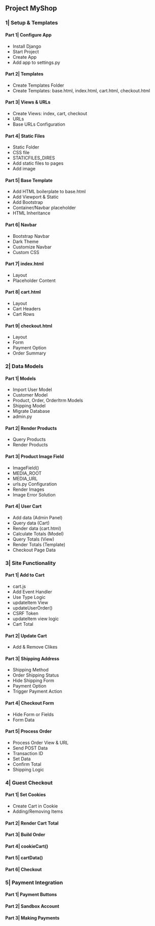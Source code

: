 ## Project MyShop

### 1| Setup & Templates
#### Part 1| Configure App
- Install Django
- Start Project
- Create App
- Add app to settings.py
#### Part 2| Templates
- Create Templates Folder
- Create Templates: base.html, index.html, cart.html, checkout.html
#### Part 3| Views & URLs
- Create Views: index, cart, checkout
- URLs
- Base URLs Configuration
#### Part 4| Static Files
- Static Folder
- CSS file
- STATICFILES_DIRES
- Add static files to pages
- Add image
#### Part 5| Base Template
- Add HTML boilerplate to base.html
- Add Viewport & Static
- Add Bootstrap
- Container/Navbar placeholder
- HTML Inheritance
#### Part 6| Navbar
- Bootstrap Navbar
- Dark Theme
- Customize Navbar
- Custom CSS
#### Part 7| index.html
- Layout
- Placeholder Content
#### Part 8| cart.html
- Layout
- Cart Headers
- Cart Rows
#### Part 9| checkout.html
- Layout
- Form
- Payment Option
- Order Summary

### 2| Data Models
#### Part 1| Models
- Import User Model
- Customer Model
- Product, Order, OrderItrm Models
- Shipping Model
- Migrate Database
- admin.py
#### Part 2| Render Products
- Query Products
- Render Products
#### Part 3| Product Image Field
- ImageField()
- MEDIA_ROOT
- MEDIA_URL
- urls.py Configuration
- Render Images
- Image Error Solution
#### Part 4| User Cart
- Add data (Admin Panel)
- Query data (Cart)
- Render data (cart.html)
- Calculate Totals (Model)
- Query Totals (View)
- Render Totals (Template)
- Checkout Page Data

### 3| Site Functionality
#### Part 1| Add to Cart
- cart.js
- Add Event Handler
- Use Type Logic
- updateItem View
- updateUserOrder()
- CSRF Token
- updateItem view logic
- Cart Total
#### Part 2| Update Cart
- Add & Remove Clikes
#### Part 3| Shipping Address
- Shipping Method
- Order Shipping Status
- Hide Shipping Form
- Payment Option
- Trigger Payment Action
#### Part 4| Checkout Form
- Hide Form or Fields
- Form Data
#### Part 5| Process Order
- Process Order View & URL
- Send POST Data
- Transaction ID
- Set Data
- Confirm Total
- Shipping Logic

### 4| Guest Checkout
#### Part 1| Set Cookies
- Create Cart in Cookie
- Adding/Removing Items
#### Part 2| Render Cart Total
#### Part 3| Build Order
#### Part 4| cookieCart()
#### Part 5| cartData()
#### Part 6| Checkout


### 5| Payment Integration
#### Part 1| Payment Buttons
#### Part 2| Sandbox Account
#### Part 3| Making Payments